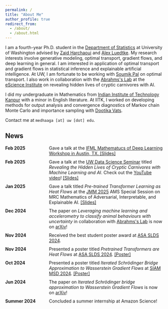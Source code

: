 ```yaml
---
permalink: /
title: "About Me"
author_profile: true
redirect_from: 
  - /about/
  - /about.html
---
```


I am a fourth-year Ph.D. student in the [Department of Statistics](https://stat.uw.edu/) at University of Washington advised by [Zaid Harchaoui](https://faculty.washington.edu/zaid/) and [Alex Luedtke](https://www.alexluedtke.com/). My research interests involve generative modeling, optimal transport, gradient flows, and deep learning in general. I am interested in application of optimal transport and gradient flows in statistical inference and explainable artificial intelligence. At UW, I am fortunate to be working with [Soumik Pal](https://sites.math.washington.edu//~soumik/) on optimal transport. I also work in collaboration with the [Abrahms's Lab](https://www.abrahmslab.com/) at the [eScience Institute](https://escience.washington.edu/) on revealing hidden lives of cryptic carnivores with AI. 

I did my undergraduate in Mathematics from [Indian Institute of Technology Kanpur](https://www.iitk.ac.in/) with a minor in English literature. At IITK, I worked on developing methods for output analysis and convergence diagnostics of Markov chain Monte Carlo and importance sampling with [Dootika Vats](https://dvats.github.io).

Contact me at `medhaaga [at] uw [dot] edu`.

## News

<div style="display: flex; flex-direction: column; gap: 10px;">

<div style="display: flex; gap: 20px;">
  <b style="min-width: 120px;">Feb 2025</b> <span style="flex: 1;"> Gave a talk at the <a href="https://www.ifml.institute/events/mathematics-deep-learning-workshop">IFML Mathematucs of Deep Learning Workshop in Austin, TX. <a href="files/ifml.pdf">[Slides]</a></span>
</div>

<div style="display: flex; gap: 20px;">
  <b style="min-width: 120px;">Feb 2025</b> <span style="flex: 1;"> Gave a talk at the <a href="https://escience.washington.edu/events/uw-data-science-seminar-kasim-rafiq-and-medha-agarwal/">UW Data Science Seminar</a> titled <i>Revealing the Hidden Lives of Cryptic Carnivores with Machine Learning and AI</i>. Check out the <a href="https://www.youtube.com/watch?v=Y5jXkbXtCag">YouTube video</a>! <a href="files/eScience_seminar.pdf">[Slides]</a></span>
</div>

<div style="display: flex; gap: 20px;">
  <b style="min-width: 120px;">Jan 2025</b> <span style="flex: 1;">Gave a talk titled <i>Pre-trained Transformer Learning as Heat Flows</i> at the <a href="https://jointmathematicsmeetings.org/meetings/national/jmm2025/2314_program.html">JMM 2025</a> AMS Special Session on MRC Mathematics of Adversarial, Interpretable, and Explainable AI. <a href="/files/jmm25.pdf">[Slides]</a></span>
</div>

<div style="display: flex; gap: 20px;">
  <b style="min-width: 120px;">Dec 2024</b> <span style="flex: 1;">The paper on <i>Leveraging machine learning and accelerometry to classify animal behaviours with uncertainty</i> in collaboration with <a href="https://www.abrahmslab.com/">Abrahms's Lab</a> is now on <a href="https://www.biorxiv.org/content/10.1101/2024.12.28.630628v1">arXiv</a>!</span>
</div>

<div style="display: flex; gap: 20px;">
  <b style="min-width: 120px;">Nov 2024</b> <span style="flex: 1;">Received the best student poster award at <a href="https://sites.google.com/view/slds2024/menu?authuser=0">ASA SLDS 2024</a>.</span>
</div>

<div style="display: flex; gap: 20px;">
  <b style="min-width: 120px;">Nov 2024</b> <span style="flex: 1;">Presented a poster titled <i>Pretrained Transformers are Heat Flows</i> at <a href="https://sites.google.com/view/slds2024/menu?authuser=0">ASA SLDS 2024</a>. <a href="/files/slds24.pdf">[Poster]</a></span>
</div>

<div style="display: flex; gap: 20px;">
  <b style="min-width: 120px;">Oct 2024</b> <span style="flex: 1;">Presented a poster titled <i>Iterated Schrödinger Bridge Approximation to Wasserstein Gradient Flows</i> at <a href="https://www.siam.org/conferences-events/siam-conferences/mds24/">SIAM MSD 2024</a>. <a href="/files/siam24.pdf">[Poster]</a></span>
</div>

<div style="display: flex; gap: 20px;">
  <b style="min-width: 120px;">Jun 2024</b> <span style="flex: 1;">The paper on <i>Iterated Schrödinger bridge approximation to Wasserstein Gradient Flows</i> is now on <a href="https://arxiv.org/abs/2406.10823">arXiv</a>!</span>
</div>

<div style="display: flex; gap: 20px;">
  <b style="min-width: 120px;">Summer 2024</b> <span style="flex: 1;">Concluded a summer internship at Amazon Science!</span>
</div>

</div>

